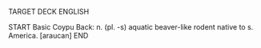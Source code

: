 TARGET DECK
ENGLISH

START
Basic
Coypu
Back: n. (pl. -s) aquatic beaver-like rodent native to s. America. [araucan]
END
